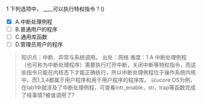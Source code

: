 1
下列选项中， ____可以执行特权指令？()
- [x] A.中断处理例程
- [ ] B.普通用户的程序
- [ ] C.通用库函数
- [ ] D.管理员用户的程序

> 知识点：中断、异常与系统调用。
> 出处：网络
> 难度：1
> A 中断处理例程（也可称为中断处理程序）需要执行打开中断，关闭中断等特权指令，而这些指令只能在内核态下才能正确执行，所以中断处理例程位于操作系统内核中。而1,3,4都属于用户程序和用于用户程序的程序库。 
> 以ucore OS为例，在lab1中就涉及了中断处理例程，可查看intr_enable，sti，trap等函数完成了啥事情?被谁调用了?
